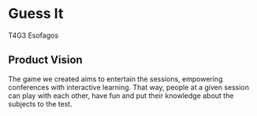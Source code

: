 # Guess It
T4G3 Esofagos

## Product Vision

The game we created aims to entertain the sessions, empowering conferences with interactive learning. That way, people at a given session can play with each other, have fun and put their knowledge about the subjects to the test.